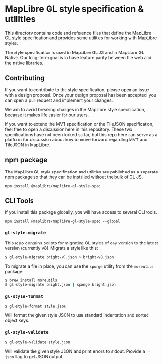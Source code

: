 # MapLibre GL style specification & utilities

This directory contains code and reference files that define the MapLibre GL style specification and provides some utilities for working with MapLibre styles.

The style specification is used in MapLibre GL JS and in MapLibre GL Native. Our long-term goal is to have feature parity between the web and the native libraries.

## Contributing

If you want to contribute to the style specification, please open an issue with a design proposal. Once your design proposal has been accepted, you can open a pull request and implement your changes.

We aim to avoid breaking changes in the MapLibre style specification, because it makes life easier for our users.

If you want to extend the MVT specification or the TileJSON specification, feel free to open a discussion here in this repository. These two specifications have not been forked so far, but this repo here can serve as a platform for discussion about how to move forward regarding MVT and TileJSON in MapLibre.

## npm package

The MapLibre GL style specification and utilities are published as a seperate npm
package so that they can be installed without the bulk of GL JS.

    npm install @maplibre/maplibre-gl-style-spec

## CLI Tools

If you install this package globally, you will have access to several CLI tools.

    npm install @maplibre/maplibre-gl-style-spec --global

### `gl-style-migrate`

This repo contains scripts for migrating GL styles of any version to the latest version
(currently v8). Migrate a style like this:

```bash
$ gl-style-migrate bright-v7.json > bright-v8.json
```

To migrate a file in place, you can use the `sponge` utility from the `moreutils` package:

```bash
$ brew install moreutils
$ gl-style-migrate bright.json | sponge bright.json
```

### `gl-style-format`

```bash
$ gl-style-format style.json
```

Will format the given style JSON to use standard indentation and sorted object keys.

### `gl-style-validate`

```bash
$ gl-style-validate style.json
```

Will validate the given style JSON and print errors to stdout. Provide a
`--json` flag to get JSON output.
